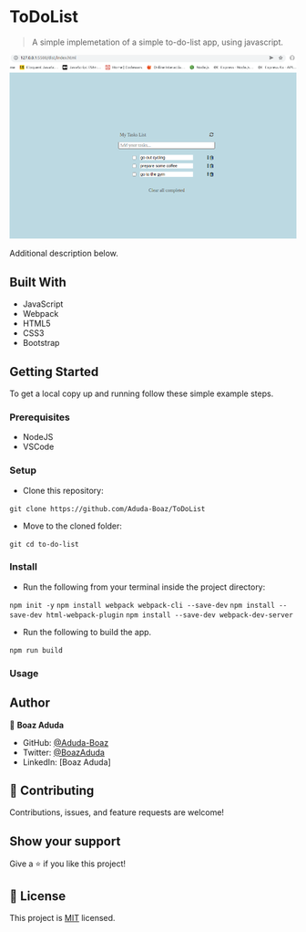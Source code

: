 # ToDoList

> A simple implemetation of a simple to-do-list app, using javascript.

![screenshot](./to-do-list.png)

Additional description below.

## Built With

- JavaScript
- Webpack
- HTML5
- CSS3
- Bootstrap

## Getting Started

To get a local copy up and running follow these simple example steps.

### Prerequisites

- NodeJS
- VSCode

### Setup

- Clone this repository:

```git clone https://github.com/Aduda-Boaz/ToDoList```

- Move to the cloned folder:

```git cd to-do-list```

### Install

- Run the following from your terminal inside the project directory:

```npm init -y```
```npm install webpack webpack-cli --save-dev```
```npm install --save-dev html-webpack-plugin```
```npm install --save-dev webpack-dev-server```

- Run the following to build the app.

```npm run build```

### Usage

## Author

👤 **Boaz Aduda**

- GitHub: [@Aduda-Boaz](https://github.com/Aduda-Boaz)
- Twitter: [@BoazAduda](https://twitter.com/BoazAduda)
- LinkedIn: [Boaz Aduda]

## 🤝 Contributing

Contributions, issues, and feature requests are welcome!

## Show your support

Give a ⭐️ if you like this project!

## 📝 License

This project is [MIT](./MIT.md) licensed.
